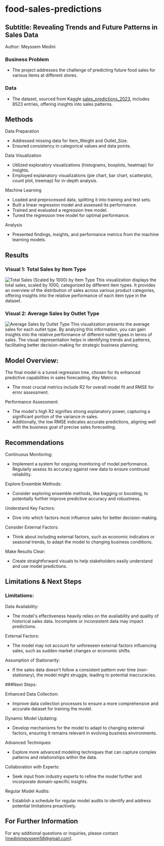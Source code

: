 # food-sales-predictions
## Subtitle: Revealing Trends and Future Patterns in Sales Data

Author: Meyssem Medini

### Business Problem
- The project addresses the challenge of predicting future food sales for various items at different stores.

### Data
- The dataset, sourced from Kaggle [sales_predictions_2023](https://drive.google.com/file/d/1syH81TVrbBsdymLT_jl2JIf6IjPXtSQw/view), includes 8523 entries, offering insights into sales patterns.

## Methods

Data Preparation
- Addressed missing data for Item_Weight and Outlet_Size.
- Ensured consistency in categorical values and data points.

Data Visualization
- Utilized exploratory visualizations (histograms, boxplots, heatmap) for insights.
- Employed explanatory visualizations (pie chart, bar chart, scatterplot, count plot, treemap) for in-depth analysis.

Machine Learning
- Loaded and preprocessed data, splitting it into training and test sets.
- Built a linear regression model and assessed its performance.
- Trained and evaluated a regression tree model.
- Tuned the regression tree model for optimal performance.

Analysis
- Presented findings, insights, and performance metrics from the machine learning models.

## Results
### Visual 1: Total Sales by Item Type
![Total Sales (Scaled by 1000) by Item Type](https://github.com/Meyssemmedini/food-sales-predictions/assets/145705523/eff8d76d-f96f-429c-b0c7-fbf9d5dd6032)
This visualization displays the total sales, scaled by 1000, categorized by different item types. It provides an overview of the distribution of sales across various product categories, offering insights into the relative performance of each item type in the dataset.
### Visual 2: Average Sales by Outlet Type
![Average Sales by Outlet Type](https://github.com/Meyssemmedini/food-sales-predictions/assets/145705523/84b9cf0a-bf20-4fff-9654-b36845fd2c78)
This visualization presents the average sales for each outlet type. By analyzing this information, you can gain insights into the relative performance of different outlet types in terms of sales. The visual representation helps in identifying trends and patterns, facilitating better decision-making for strategic business planning.


## Model Overview:

The final model is a tuned regression tree, chosen for its enhanced predictive capabilities in sales forecasting.
Key Metrics:
- The most crucial metrics include R2 for overall model fit and RMSE for error assessment.

Performance Assessment:
- The model's high R2 signifies strong explanatory power, capturing a significant portion of the variance in sales.
- Additionally, the low RMSE indicates accurate predictions, aligning well with the business goal of precise sales forecasting.

## Recommendations

Continuous Monitoring:
- Implement a system for ongoing monitoring of model performance. Regularly assess its accuracy against new data to ensure continued reliability.

Explore Ensemble Methods:
- Consider exploring ensemble methods, like bagging or boosting, to potentially further improve predictive accuracy and robustness.

Understand Key Factors:
- Dive into which factors most influence sales for better decision-making.

Consider External Factors:
- Think about including external factors, such as economic indicators or seasonal trends, to adapt the model to changing business conditions.

Make Results Clear:
- Create straightforward visuals to help stakeholders easily understand and use model predictions.

## Limitations & Next Steps

### Limitations:

Data Availability:
- The model's effectiveness heavily relies on the availability and quality of historical sales data. Incomplete or inconsistent data may impact predictions.

External Factors:
- The model may not account for unforeseen external factors influencing sales, such as sudden market changes or economic shifts.

Assumption of Stationarity:
- If the sales data doesn't follow a consistent pattern over time (non-stationary), the model might struggle, leading to potential inaccuracies.

###Next Steps:

Enhanced Data Collection:
- Improve data collection processes to ensure a more comprehensive and accurate dataset for training the model.

Dynamic Model Updating:
- Develop mechanisms for the model to adapt to changing external factors, ensuring it remains relevant in evolving business environments.

Advanced Techniques:
- Explore more advanced modeling techniques that can capture complex patterns and relationships within the data.

Collaboration with Experts:
- Seek input from industry experts to refine the model further and incorporate domain-specific insights.

Regular Model Audits:
- Establish a schedule for regular model audits to identify and address potential limitations proactively.

## For Further Information
For any additional questions or inquiries, please contact [medinimeyssem58@gmail.com].
